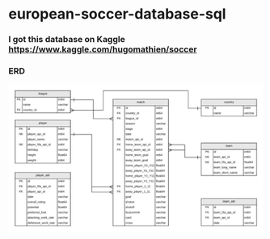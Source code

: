 # european-soccer-database-sql

### I got this database on Kaggle https://www.kaggle.com/hugomathien/soccer

### ERD

<img src="ERD.jpg">
